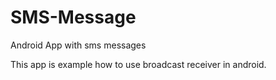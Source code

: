 # SMS-Message
Android App with sms messages

This app is example how to use broadcast receiver in android.
